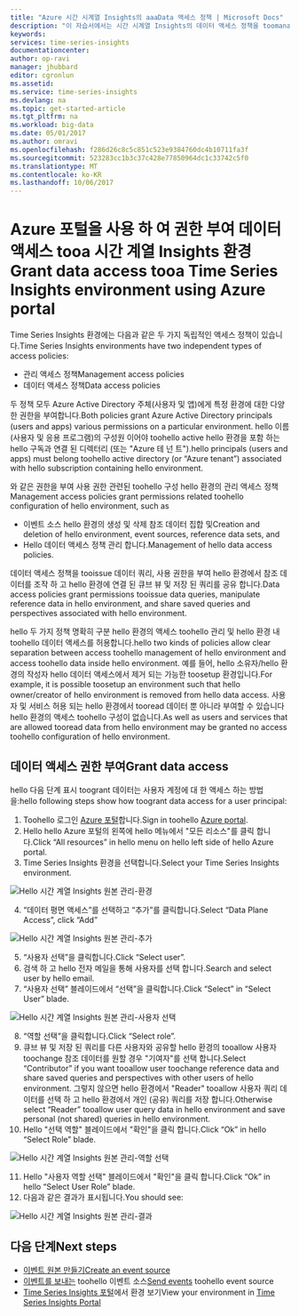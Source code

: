 ```yaml
---
title: "Azure 시간 시계열 Insights의 aaaData 액세스 정책 | Microsoft Docs"
description: "이 자습서에서는 시간 시계열 Insights의 데이터 액세스 정책을 toomanage를 설명"
keywords: 
services: time-series-insights
documentationcenter: 
author: op-ravi
manager: jhubbard
editor: cgronlun
ms.assetid: 
ms.service: time-series-insights
ms.devlang: na
ms.topic: get-started-article
ms.tgt_pltfrm: na
ms.workload: big-data
ms.date: 05/01/2017
ms.author: omravi
ms.openlocfilehash: f286d26c8c5c851c523e9384760dc4b10711fa3f
ms.sourcegitcommit: 523283cc1b3c37c428e77850964dc1c33742c5f0
ms.translationtype: MT
ms.contentlocale: ko-KR
ms.lasthandoff: 10/06/2017
---
```

# <a name="grant-data-access-tooa-time-series-insights-environment-using-azure-portal"></a><span data-ttu-id="b4428-103">Azure 포털을 사용 하 여 권한 부여 데이터 액세스 tooa 시간 계열 Insights 환경</span><span class="sxs-lookup"><span data-stu-id="b4428-103">Grant data access tooa Time Series Insights environment using Azure portal</span></span>

<span data-ttu-id="b4428-104">Time Series Insights 환경에는 다음과 같은 두 가지 독립적인 액세스 정책이 있습니다.</span><span class="sxs-lookup"><span data-stu-id="b4428-104">Time Series Insights environments have two independent types of access policies:</span></span>

* <span data-ttu-id="b4428-105">관리 액세스 정책</span><span class="sxs-lookup"><span data-stu-id="b4428-105">Management access policies</span></span>
* <span data-ttu-id="b4428-106">데이터 액세스 정책</span><span class="sxs-lookup"><span data-stu-id="b4428-106">Data access policies</span></span>

<span data-ttu-id="b4428-107">두 정책 모두 Azure Active Directory 주체(사용자 및 앱)에게 특정 환경에 대한 다양한 권한을 부여합니다.</span><span class="sxs-lookup"><span data-stu-id="b4428-107">Both policies grant Azure Active Directory principals (users and apps) various permissions on a particular environment.</span></span> <span data-ttu-id="b4428-108">hello 이름 (사용자 및 응용 프로그램)의 구성원 이어야 toohello active hello 환경을 포함 하는 hello 구독과 연결 된 디렉터리 (또는 "Azure 테 넌 트").</span><span class="sxs-lookup"><span data-stu-id="b4428-108">hello principals (users and apps) must belong toohello active directory (or “Azure tenant”) associated with hello subscription containing hello environment.</span></span>

<span data-ttu-id="b4428-109">와 같은 권한을 부여 사용 권한 관련된 toohello 구성 hello 환경의 관리 액세스 정책</span><span class="sxs-lookup"><span data-stu-id="b4428-109">Management access policies grant permissions related toohello configuration of hello environment, such as</span></span>
*   <span data-ttu-id="b4428-110">이벤트 소스 hello 환경의 생성 및 삭제 참조 데이터 집합 및</span><span class="sxs-lookup"><span data-stu-id="b4428-110">Creation and deletion of hello environment, event sources, reference data sets, and</span></span>
*   <span data-ttu-id="b4428-111">Hello 데이터 액세스 정책 관리 합니다.</span><span class="sxs-lookup"><span data-stu-id="b4428-111">Management of hello data access policies.</span></span>

<span data-ttu-id="b4428-112">데이터 액세스 정책을 tooissue 데이터 쿼리, 사용 권한을 부여 hello 환경에서 참조 데이터를 조작 하 고 hello 환경에 연결 된 큐브 뷰 및 저장 된 쿼리를 공유 합니다.</span><span class="sxs-lookup"><span data-stu-id="b4428-112">Data access policies grant permissions tooissue data queries, manipulate reference data in hello environment, and share saved queries and perspectives associated with hello environment.</span></span>

<span data-ttu-id="b4428-113">hello 두 가지 정책 명확히 구분 hello 환경의 액세스 toohello 관리 및 hello 환경 내 toohello 데이터 액세스를 허용합니다.</span><span class="sxs-lookup"><span data-stu-id="b4428-113">hello two kinds of policies allow clear separation between access toohello management of hello environment and access toohello data inside hello environment.</span></span> <span data-ttu-id="b4428-114">예를 들어, hello 소유자/hello 환경의 작성자 hello 데이터 액세스에서 제거 되는 가능한 toosetup 환경입니다.</span><span class="sxs-lookup"><span data-stu-id="b4428-114">For example, it is possible toosetup an environment such that hello owner/creator of hello environment is removed from hello data access.</span></span> <span data-ttu-id="b4428-115">사용자 및 서비스 허용 되는 hello 환경에서 tooread 데이터 뿐 아니라 부여할 수 있습니다 hello 환경의 액세스 toohello 구성이 없습니다.</span><span class="sxs-lookup"><span data-stu-id="b4428-115">As well as users and services that are allowed tooread data from hello environment may be granted no access toohello configuration of hello environment.</span></span>

## <a name="grant-data-access"></a><span data-ttu-id="b4428-116">데이터 액세스 권한 부여</span><span class="sxs-lookup"><span data-stu-id="b4428-116">Grant data access</span></span>
<span data-ttu-id="b4428-117">hello 다음 단계 표시 toogrant 데이터는 사용자 계정에 대 한 액세스 하는 방법을:</span><span class="sxs-lookup"><span data-stu-id="b4428-117">hello following steps show how toogrant data access for a user principal:</span></span>

1.  <span data-ttu-id="b4428-118">Toohello 로그인 [Azure 포털](https://portal.azure.com)합니다.</span><span class="sxs-lookup"><span data-stu-id="b4428-118">Sign in toohello [Azure portal](https://portal.azure.com).</span></span>
2.  <span data-ttu-id="b4428-119">Hello hello Azure 포털의 왼쪽에 hello 메뉴에서 "모든 리소스"를 클릭 합니다.</span><span class="sxs-lookup"><span data-stu-id="b4428-119">Click “All resources” in hello menu on hello left side of hello Azure portal.</span></span>
3.  <span data-ttu-id="b4428-120">Time Series Insights 환경을 선택합니다.</span><span class="sxs-lookup"><span data-stu-id="b4428-120">Select your Time Series Insights environment.</span></span>

  ![Hello 시간 계열 Insights 원본 관리-환경](media/data-access/getstarted-grant-data-access1.png)

4.  <span data-ttu-id="b4428-122">“데이터 평면 액세스”를 선택하고 “추가”를 클릭합니다.</span><span class="sxs-lookup"><span data-stu-id="b4428-122">Select “Data Plane Access”, click “Add”</span></span>

  ![Hello 시간 계열 Insights 원본 관리-추가](media/data-access/getstarted-grant-data-access2.png)

5.  <span data-ttu-id="b4428-124">“사용자 선택”을 클릭합니다.</span><span class="sxs-lookup"><span data-stu-id="b4428-124">Click “Select user”.</span></span>
6.  <span data-ttu-id="b4428-125">검색 하 고 hello 전자 메일을 통해 사용자를 선택 합니다.</span><span class="sxs-lookup"><span data-stu-id="b4428-125">Search and select user by hello email.</span></span>
7.  <span data-ttu-id="b4428-126">“사용자 선택” 블레이드에서 “선택”을 클릭합니다.</span><span class="sxs-lookup"><span data-stu-id="b4428-126">Click “Select” in “Select User” blade.</span></span>

  ![Hello 시간 계열 Insights 원본 관리-사용자 선택](media/data-access/getstarted-grant-data-access3.png)

8.  <span data-ttu-id="b4428-128">“역할 선택”을 클릭합니다.</span><span class="sxs-lookup"><span data-stu-id="b4428-128">Click “Select role”.</span></span>
9.  <span data-ttu-id="b4428-129">큐브 뷰 및 저장 된 쿼리를 다른 사용자와 공유할 hello 환경의 tooallow 사용자 toochange 참조 데이터를 원할 경우 "기여자"를 선택 합니다.</span><span class="sxs-lookup"><span data-stu-id="b4428-129">Select “Contributor” if you want tooallow user toochange reference data and share saved queries and perspectives with other users of hello environment.</span></span> <span data-ttu-id="b4428-130">그렇지 않으면 hello 환경에서 "Reader" tooallow 사용자 쿼리 데이터를 선택 하 고 hello 환경에서 개인 (공유) 쿼리를 저장 합니다.</span><span class="sxs-lookup"><span data-stu-id="b4428-130">Otherwise select “Reader” tooallow user query data in hello environment and save personal (not shared) queries in hello environment.</span></span>
10. <span data-ttu-id="b4428-131">Hello "선택 역할" 블레이드에서 "확인"을 클릭 합니다.</span><span class="sxs-lookup"><span data-stu-id="b4428-131">Click “Ok” in hello “Select Role” blade.</span></span>

  ![Hello 시간 계열 Insights 원본 관리-역할 선택](media/data-access/getstarted-grant-data-access4.png)

11. <span data-ttu-id="b4428-133">Hello "사용자 역할 선택" 블레이드에서 "확인"을 클릭 합니다.</span><span class="sxs-lookup"><span data-stu-id="b4428-133">Click “Ok” in hello “Select User Role” blade.</span></span>
12. <span data-ttu-id="b4428-134">다음과 같은 결과가 표시됩니다.</span><span class="sxs-lookup"><span data-stu-id="b4428-134">You should see:</span></span>

  ![Hello 시간 계열 Insights 원본 관리-결과](media/data-access/getstarted-grant-data-access5.png)

## <a name="next-steps"></a><span data-ttu-id="b4428-136">다음 단계</span><span class="sxs-lookup"><span data-stu-id="b4428-136">Next steps</span></span>

* [<span data-ttu-id="b4428-137">이벤트 원본 만들기</span><span class="sxs-lookup"><span data-stu-id="b4428-137">Create an event source</span></span>](time-series-insights-add-event-source.md)
* <span data-ttu-id="b4428-138">[이벤트를 보내는](time-series-insights-send-events.md) toohello 이벤트 소스</span><span class="sxs-lookup"><span data-stu-id="b4428-138">[Send events](time-series-insights-send-events.md) toohello event source</span></span>
* <span data-ttu-id="b4428-139">[Time Series Insights 포털](https://insights.timeseries.azure.com)에서 환경 보기</span><span class="sxs-lookup"><span data-stu-id="b4428-139">View your environment in [Time Series Insights Portal](https://insights.timeseries.azure.com)</span></span>

